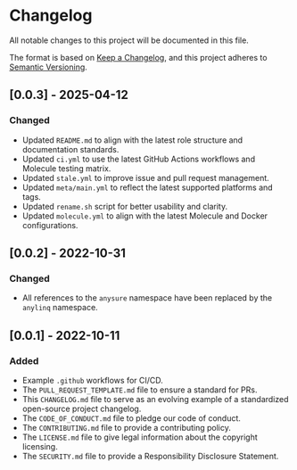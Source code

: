 # Changelog

All notable changes to this project will be documented in this file.

The format is based on [Keep a Changelog](https://keepachangelog.com/en/1.0.0/),
and this project adheres to [Semantic Versioning](https://semver.org/spec/v2.0.0.html).

## [0.0.3] - 2025-04-12

### Changed

- Updated `README.md` to align with the latest role structure and documentation standards.
- Updated `ci.yml` to use the latest GitHub Actions workflows and Molecule testing matrix.
- Updated `stale.yml` to improve issue and pull request management.
- Updated `meta/main.yml` to reflect the latest supported platforms and tags.
- Updated `rename.sh` script for better usability and clarity.
- Updated `molecule.yml` to align with the latest Molecule and Docker configurations.

## [0.0.2] - 2022-10-31

### Changed

- All references to the `anysure` namespace have been replaced by the `anylinq` namespace.

## [0.0.1] - 2022-10-11

### Added

- Example `.github` workflows for CI/CD.
- The `PULL_REQUEST_TEMPLATE.md` file to ensure a standard for PRs.
- This `CHANGELOG.md` file to serve as an evolving example of a standardized open-source project changelog.
- The `CODE_OF_CONDUCT.md` file to pledge our code of conduct.
- The `CONTRIBUTING.md` file to provide a contributing policy.
- The `LICENSE.md` file to give legal information about the copyright licensing.
- The `SECURITY.md` file to provide a Responsibility Disclosure Statement.
